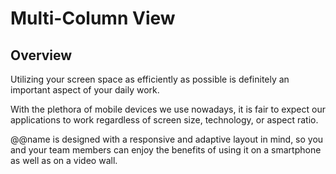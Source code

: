 # Multi-Column View

## Overview

Utilizing your screen space as efficiently as possible is definitely an important aspect of your daily work.  

With the plethora of mobile devices we use nowadays, it is fair to expect our applications to work regardless of screen size, technology, or aspect ratio.  

@@name is designed with a responsive and adaptive layout in mind, so you and your team members can enjoy the benefits of using it on a smartphone as well as on a video wall.  


